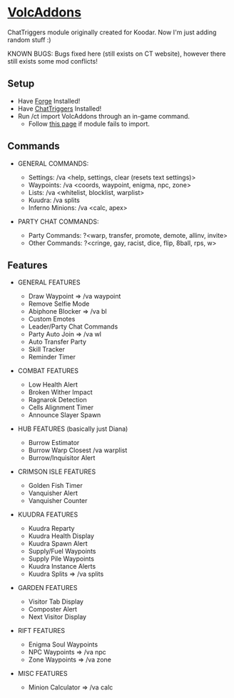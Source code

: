 # [VolcAddons](https://www.chattriggers.com/modules/v/VolcAddons)
ChatTriggers module originally created for Koodar. Now I'm just adding random stuff :)

KNOWN BUGS: Bugs fixed here (still exists on CT website), however there still exists some mod conflicts!

## Setup
- Have [Forge](https://files.minecraftforge.net/net/minecraftforge/forge/index_1.8.9.html) Installed!
- Have [ChatTriggers](https://www.chattriggers.com) Installed!
- Run /ct import VolcAddons through an in-game command.
  - Follow [this page](https://github.com/ChatTriggers/ChatTriggers/wiki/Fixing-broken-imports) if module fails to import.

## Commands
- GENERAL COMMANDS:
  - Settings: /va <help, settings, clear (resets text settings)>
  - Waypoints: /va <coords, waypoint, enigma, npc, zone>
  - Lists: /va <whitelist, blocklist, warplist>
  - Kuudra: /va splits
  - Inferno Minions: /va <calc, apex>

- PARTY CHAT COMMANDS:
  - Party Commands: ?<warp, transfer, promote, demote, allinv, invite>
  - Other Commands: ?<cringe, gay, racist, dice, flip, 8ball, rps, w>

## Features
- GENERAL FEATURES
  - Draw Waypoint => /va waypoint
  - Remove Selfie Mode
  - Abiphone Blocker => /va bl
  - Custom Emotes
  - Leader/Party Chat Commands
  - Party Auto Join => /va wl
  - Auto Transfer Party
  - Skill Tracker
  - Reminder Timer
 
- COMBAT FEATURES
  - Low Health Alert
  - Broken Wither Impact
  - Ragnarok Detection
  - Cells Alignment Timer
  - Announce Slayer Spawn

- HUB FEATURES (basically just Diana)
  - Burrow Estimator
  - Burrow Warp Closest /va warplist
  - Burrow/Inquisitor Alert

- CRIMSON ISLE FEATURES
  - Golden Fish Timer
  - Vanquisher Alert
  - Vanquisher Counter

- KUUDRA FEATURES
  - Kuudra Reparty
  - Kuudra Health Display
  - Kuudra Spawn Alert
  - Supply/Fuel Waypoints
  - Supply Pile Waypoints
  - Kuudra Instance Alerts
  - Kuudra Splits => /va splits

- GARDEN FEATURES
  - Visitor Tab Display
  - Composter Alert
  - Next Visitor Display

- RIFT FEATURES
  - Enigma Soul Waypoints
  - NPC Waypoints => /va npc
  - Zone Waypoints => /va zone
 
- MISC FEATURES
  - Minion Calculator => /va calc
